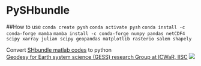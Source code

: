 # PySHbundle

##How to use
`conda create pysh`
`conda activate pysh`
`conda install -c conda-forge mamba`
`mamba install -c conda-forge numpy pandas netCDF4 scipy xarray julian scipy geopandas matplotlib rasterio salem shapely` 

Convert [SHbundle matlab codes](https://www.gis.uni-stuttgart.de/en/research/downloads/shbundle/) to python<br>
[Geodesy for Earth system science (GESS) research Group at ICWaR, IISC](https://ultra-pluto-7f6d1.netlify.app/)
![](https://visitor-badge.glitch.me/badge?page_id=mn5hk.mat2py)

